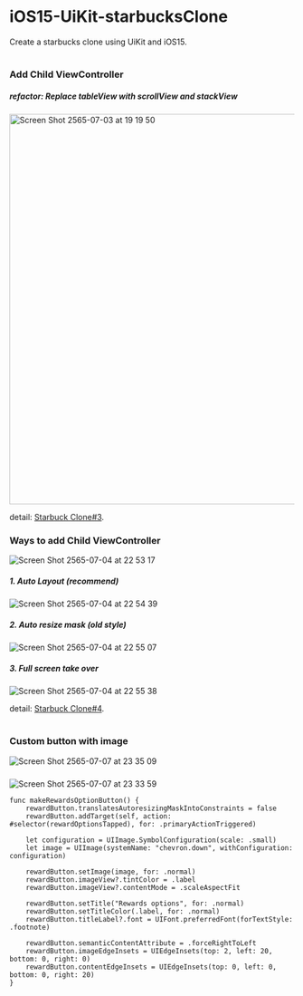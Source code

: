 # iOS15-UiKit-starbucksClone

Create a starbucks clone using UiKit and iOS15.

#
### Add Child ViewController
##### refactor: Replace tableView with scrollView and stackView

<img width="689" alt="Screen Shot 2565-07-03 at 19 19 50" src="https://user-images.githubusercontent.com/57714919/177039417-c9dc38d0-dfee-452a-8e8a-5ed3c47e98e7.png">

detail: [Starbuck Clone#3](https://www.youtube.com/watch?v=xBtQsacfDhQ&list=PLEVREFF3xBv4fLwWvXZoY8cKC6F5P-rlY&index=3).

### Ways to add Child ViewController
![Screen Shot 2565-07-04 at 22 53 17](https://user-images.githubusercontent.com/57714919/177187947-9d356072-b9f9-4933-bbc0-5c3558bf6a87.png)

##### 1. Auto Layout (recommend)
![Screen Shot 2565-07-04 at 22 54 39](https://user-images.githubusercontent.com/57714919/177188175-77fccfb6-29fc-4615-9390-3a48af517d73.png)

##### 2. Auto resize mask (old style)
![Screen Shot 2565-07-04 at 22 55 07](https://user-images.githubusercontent.com/57714919/177188236-bd350dcc-2dfa-4615-96ec-2043c10b017d.png)

##### 3. Full screen take over
![Screen Shot 2565-07-04 at 22 55 38](https://user-images.githubusercontent.com/57714919/177188300-8b6e2a55-0469-43f7-ae8d-e73f6d027ba8.png)

detail: [Starbuck Clone#4](https://www.youtube.com/watch?v=dwnYXPmSZgw&list=PLEVREFF3xBv4fLwWvXZoY8cKC6F5P-rlY&index=5).

#
### Custom button with image
![Screen Shot 2565-07-07 at 23 35 09](https://user-images.githubusercontent.com/57714919/177825170-66a85549-1caf-458f-a45b-df14b6516ced.png)
###
![Screen Shot 2565-07-07 at 23 33 59](https://user-images.githubusercontent.com/57714919/177824965-1510528e-d4e4-460d-869b-4ae788003c20.png)
    
    func makeRewardsOptionButton() {
        rewardButton.translatesAutoresizingMaskIntoConstraints = false
        rewardButton.addTarget(self, action: #selector(rewardOptionsTapped), for: .primaryActionTriggered)

        let configuration = UIImage.SymbolConfiguration(scale: .small)
        let image = UIImage(systemName: "chevron.down", withConfiguration: configuration)

        rewardButton.setImage(image, for: .normal)
        rewardButton.imageView?.tintColor = .label
        rewardButton.imageView?.contentMode = .scaleAspectFit

        rewardButton.setTitle("Rewards options", for: .normal)
        rewardButton.setTitleColor(.label, for: .normal)
        rewardButton.titleLabel?.font = UIFont.preferredFont(forTextStyle: .footnote)

        rewardButton.semanticContentAttribute = .forceRightToLeft
        rewardButton.imageEdgeInsets = UIEdgeInsets(top: 2, left: 20, bottom: 0, right: 0)
        rewardButton.contentEdgeInsets = UIEdgeInsets(top: 0, left: 0, bottom: 0, right: 20)
    }
